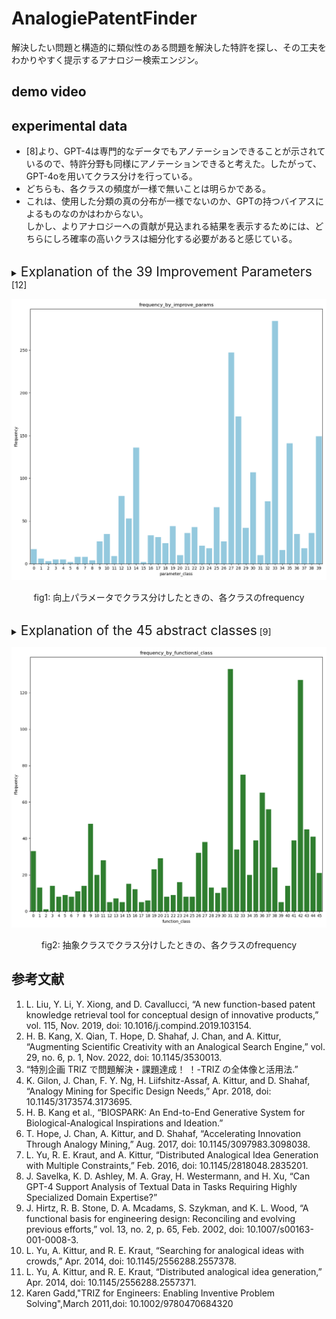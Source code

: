 # AnalogiePatentFinder
解決したい問題と構造的に類似性のある問題を解決した特許を探し、その工夫をわかりやすく提示するアナロジー検索エンジン。

## demo video


## experimental data
- [8]より、GPT-4は専門的なデータでもアノテーションできることが示されているので、特許分野も同様にアノテーションできると考えた。したがって、GPT-4oを用いてクラス分けを行っている。
- どちらも、各クラスの頻度が一様で無いことは明らかである。
- これは、使用した分類の真の分布が一様でないのか、GPTの持つバイアスによるものなのかはわからない。  
しかし、よりアナロジーへの貢献が見込まれる結果を表示するためには、どちらにしろ確率の高いクラスは細分化する必要があると感じている。
<br></br>

<details>
<summary><span style="font-size: 1.5em;">Explanation of the 39 Improvement Parameters</span> [12]</summary>

A. Moving objects  
Objects which can easily change position in space, either on theirown, or as a result of external forces.Vehicles and objectsdesigned to be portable are the basic members of this class.  
B. Stationary objects  
Objects which do not change position in space, either on theirown, or as a result of external forces.Consider the conditionsunder which the object is being used.

1. Weight of moving object  
The mass of the object, in a gravitational ﬁeld. The force that the body exerts on its support or suspension.
2. Weight of stationary object  
The mass of the object, in a gravitational ﬁeld. The force that the body exerts on its support or suspension, or on the surface on which it rests.
3. Length of moving object  
Any one linear dimension, not necessarily the longest, is considered a length.
4. Length of stationary object  
Any one linear dimension, not necessarily the longest, is considered a length.
5. Area of moving object  
A geometrical characteristic described by the part of a plane enclosed by a line. The part of a surface occupied by the object. OR the square measure of the surface, either internal or external, of an object.
6. Area of stationary object  
A geometrical characteristic described by the part of a plane enclosed by a line. The part of a surface occupied by the object. OR the square measure of the surface, either internal or external, of an object.
7. Volume of moving object  
The cubic measure of space occupied by the object. Length x width x height for a rectangular object, height x area for a cylinder, etc.
8. Volume of stationary object  
The cubic measure of space occupied by the object. Length x width x height for a rectangular object, height x area for a cylinder, etc.
9. Speed  
The velocity of an object; the rate of a process or action in time.
10. Force  
Force measures the interaction between systems. In Newtonian physics, force = mass x acceleration. In TRIZ, force is any interaction that is intended to change an object’s condition.
11. Stress or pressure  
Force per unit area. Also, tension.
12. Shape  
The external contours, appearance of a system.
13. Stability of the object’s composition  
The wholeness or integrity of the system; the relationship of the system’s constituent elements. Wear, chemical decomposition, and disassembly are all decreases in stability. Increasing entropy is decreasing stability.
14. Strength  
The extent to which the object is able to resist changing in response to force. Resistance to breaking.
15. Duration of action by a moving object  
The time that the object can perform the action. Service life. Mean time between failure is a measure of the duration of action. Also, durability.
16. Duration of action by a stationary object  
The time that the object can perform the action. Service life. Mean time between failure is a measure of the duration of action. Also, durability.
17. Temperature  
The thermal condition of the object or system. Loosely includes other thermal parameters, such as heat capacity, that affect the rate of change of temperature.
18. Illumination intensity  
Light ﬂux per unit area, also any other illumination characteristics of the system such as brightness, light quality, etc.
19. Use of energy by moving object  
The measure of the object’s capacity for doing work. In classical mechanics, Energy is the product of force x distance. This includes the use of energy provided by the super-system (such as electrical energy or heat). Energy required to do a particular job.
20. Use of energy by stationary object  
The measure of the object’s capacity for doing work. In classical mechanics, Energy is the product of force x distance. This includes the use of energy provided by the super-system (such as electrical energy or heat). Energy required to do a particular job.
21. Power  
The time rate at which work is performed. The rate of use of energy.
22. Loss of Energy  
Use of energy that does not contribute to the job being done. See 19. Reducing the loss of energy sometimes requires different techniques from improving the use of energy, which is why this is a separate category.  
23. Loss of substance  
Partial or complete, permanent or temporary, loss of some of a system’s materials, substances, parts or subsystems.
24. Loss of Information  
Partial or complete, permanent or temporary, loss of data or access to data in or by a system. Frequently includes sensory data such as aroma, texture, etc.
25. Loss of Time  
Time is the duration of an activity. Improving the loss of time means reducing the time taken for the activity. ‘Cycle time reduction’ is a common term.
26. Quantity of substance/the matter  
The number or amount of a system’s materials, substances, parts or subsystems which might be changed fully or partially, permanently or temporarily.
27. Reliability  
A system’s ability to perform its intended functions in predictable ways and conditions.
28. Measurement accuracy  
The closeness of the measured value to the actual value of a property of a system. Reducing the error in a measurement increases the accuracy of the measurement.
29. Manufacturing precision  
The extent to which the actual characteristics of the system or object match the specified or required characteristics.
30. External harm affects the object  
Susceptibility of a system to externally generated (harmful) effects.
31. Object-generated harmful factors  
A harmful effect is one that reduces the efficiency or quality of the functioning of the object or system. These harmful effects are generated by the object or system, as part of its operation.
32. Ease of manufacture  
The degree of facility, comfort or effortlessness in manufacturing or fabricating the object/system.
33. Ease of operation  
Simplicity: The process is not easy if it requires a large number of people, large number of steps in the operation, needs special tools, etc. ‘Hard’ processes have low yield and ‘easy’ processes have high yield; they are easy to do right.
34. Ease of repair  
Quality characteristics such as convenience, comfort, simplicity, and time to repair faults, failures or defects in a system.
35. Adaptability or versatility  
The extent to which a system/object positively responds to external changes. Also, a system that can be used in multiple ways for under a variety of circumstances.
36. Device complexity  
The number and diversity of elements and element interrelationships within a system. The user may be an element of the system that increases the complexity. The difficulty of mastering the system is a measure of its complexity.
37. Difficulty of detecting and measuring  
Measuring or monitoring systems that are complex, costly, require much time and labor to set up and use, or that have complex relationships between components or components that interfere with each other all demonstrate ‘difficulty of detecting and measuring.’ Increasing cost of measuring to a satisfactory error is also a sign of increased difficulty of measuring.
38. Extent of automation  
The extent to which a system or object performs its functions without human interface. The lowest level of automation is the use of a manually operated tool. For intermediate levels, humans program the tool, observe its operation, and interrupt or re-program as needed. For the highest level, the machine senses the operation needed, programs itself and monitors its own operations.
39. Productivity  
The number of functions or operations performed by a system per unit time. The time for a unit function or operation. The output per unit time, or the cost per unit output.
</details>

![frequency_by_parameter](release_data/exp_data/parameter_class_frequency_fig.png)

<p style="text-align: center;">fig1: 向上パラメータでクラス分けしたときの、各クラスのfrequency
<br></br>

<details>
<summary><span style="font-size: 1.5em;">Explanation of the 45 abstract classes</span> [9]</summary>

A. Branch
To cause a flow (material, energy, signal) to no longer be joined or mixed.

1. Separate  
 To isolate a flow (material, energy, signal) into distinct components.
 The separated components are distinct from the flow before separation, as well as each other.
 Example: A glass prism separates light into different wavelength components to produce a rainbow.

2. Divide  
 To separate a flow.
 Example: A vending machine divides the solid form of coins into appropriate denominations.

3. Extract  
 To draw, or forcibly pull out, a flow.
 Example: A vacuum cleaner extracts debris from the imported mixture and exports clean air to the environment.

4. Remove  
 To take away a part of a flow from its prefixed place.
 Example: A sander removes small pieces of the wood surface to smooth the wood.

5. Distribute  
 To cause a flow (material, energy, signal) to break up.
 The individual bits are similar to each other and the undistributed flow.
 Example: An atomizer distributes (or sprays) hair-styling liquids over the head to hold the hair in the desired style.

B. Channel
To cause a flow (material, energy, signal) to move from one location to another location.

6. Import  
 To bring in a flow (material, energy, signal) from outside the system boundary.
 Example: A physical opening at the top of a blender pitcher imports a solid (food) into the system. Also, a handle on the blender pitcher imports a human hand.

7. Export  
 To send a flow (material, energy, signal) outside the system boundary.
 Example: Pouring blended food out of a standard blender pitcher exports liquid from the system. The opening at the top of the blender is a solution to the export sub-function.

8. Transfer  
 To shift, or convey, a flow (material, energy, signal) from one place to another.

9. Transport  
 To move a material from one place to another.
 Example: A coffee maker transports liquid (water) from its reservoir through its heating chamber and then to the filter basket.

10. Transmit  
 To move energy from one place to another.
 Example: In a hand-held power sander, the housing of the sander transmits human force to the object being sanded.

11. Guide  
 To direct the course of a flow (material, energy, signal) along a specific path.
 Example: A domestic HVAC system guides gas (air) around the house to the correct locations via a set of ducts.

12. Translate  
 To fix the movement of a flow by a device into one linear direction.
 Example: In an assembly line, a conveyor belt translates partially completed products from one assembly station to another.

13. Rotate  
 To fix the movement of a flow by a device around one axis.
 Example: A computer disk drive rotates the magnetic disks around an axis so that the head can read data.

14. Allow degree of freedom (DOF)  
 To control the movement of a flow by a force external to the device into one or more directions.
 Example: To provide easy trunk access and close appropriately, trunk lids need to move along a specific degree of freedom. A four-bar linkage allows a rotational DOF for the trunk lid.

C. Connect
To bring two or more flows (material, energy, signal) together.

15. Couple  
 To join or bring together flows (material, energy, signal) such that the members are still distinguishable from each other.
 Example: A standard pencil couples an eraser and a writing shaft. The coupling is performed using a metal sleeve that is crimped to the eraser and the shaft.

16. Join  
 To couple flows together in a predetermined manner.
 Example: A ratchet joins a socket on its square shaft interface.

17. Link  
 To couple flows together by means of an intermediary flow.
 Example: A turnbuckle links two ends of a steering cable together.

18. Mix  
 To combine two flows (material, energy, signal) into a single, uniform homogeneous mass.
 Example: A shaker mixes a paint base and its dyes to form a homogeneous liquid.

D. Control magnitude
To alter or govern the size or amplitude of a flow (material, energy, signal).

19. Actuate  
 To commence the flow of energy, signal, or material in response to an imported control signal.
 Example: A circuit switch actuates the flow of electrical energy and turns on a light bulb.

20. Regulate  
 To adjust the flow of energy, signal, or material in response to a control signal, such as a characteristic of a flow.
 Example: Turning the valves regulates the flow rate of the liquid flowing from a faucet.

21. Increase  
 To enlarge a flow in response to a control signal.
 Example: Opening the valve of a faucet further increases the flow of water.

22. Decrease  
 To reduce a flow in response to a control signal.
 Example: Closing the valve further decreases the flow of propane to the gas grill.

23. Change  
 To adjust the flow of energy, signal, or material in a predetermined and fixed manner.
 Example: In a hand-held drill, a variable resistor changes the electrical energy flow to the motor, thus changing the speed at which the drill turns.

24. Increment  
 To enlarge a flow in a predetermined and fixed manner.
 Example: A magnifying glass increments the visual signal (i.e., the print) from a paper document.

25. Decrement  
 To reduce a flow in a predetermined and fixed manner.
 Example: The gear train of a power screwdriver decrements the flow of rotational energy.

26. Shape  
 To mold or form a flow.
 Example: In the auto industry, large presses shape sheet metal into contoured surfaces that become fenders, hoods, and trunks.

27. Condition  
 To render a flow appropriate for the desired use.
 Example: To prevent damage to electrical equipment, a surge protector conditions electrical energy by excluding spikes and noise (usually through capacitors) from the energy path.

28. Stop  
 To cease, or prevent, the transfer of a flow (material, energy, signal).
 Example: A reflective coating on a window stops the transmission of UV radiation through a window.

29. Prevent  
 To keep a flow from happening.
 Example: A submerged gate on a dam wall prevents water from flowing to the other side.

30. Inhibit  
 To significantly restrain a flow, though a portion of the flow continues to be transferred.
 Example: The structures of space vehicles inhibit the flow of radiation to protect crew and cargo.

E. Convert
To change from one form of a flow (material, energy, signal) to another.
For completeness, any type of flow conversion is valid. In practice, conversions such as converting electricity to torque will be more common than converting solid to optical energy.
Example: An electrical motor converts electricity to rotational energy.

31. Transformation  
 To convert a flow (material, energy, signal) from one form to another.
 Example: An electrical motor transforms electrical energy into rotational energy.

F. Provision
To accumulate or provide a material or energy flow.

32. Store  
 To accumulate a flow.
 Example: A DC electrical battery stores the energy in a flashlight.

33. Contain  
 To keep a flow within limits.
 Example: A vacuum bag contains debris vacuumed from a house.

34. Collect  
 To bring a flow together into one place.
 Example: Solar panels collect UV sun rays to power small mechanisms.

35. Supply  
 To provide a flow from storage.
 Example: In a flashlight, the battery supplies energy to the bulb.

G. Signal
To provide information on a material, energy, or signal flow as an output signal flow.
The information providing flow passes through the function unchanged.

36. Sense  
 To perceive, or become aware, of a flow.
 Example: An audiocassette machine senses if the end of the tape has been reached.

37. Detect  
 To discover information about a flow.
 Example: A gauge on the top of a gas cylinder detects proper pressure ranges.

38. Measure  
 To determine the magnitude of a flow.
 Example: An analog thermostat measures temperature through a bimetallic strip.

39. Indicate  
 To make something known to the user about a flow.
 Example: A small window in the water container of a coffee maker indicates the level of water in the machine.

40. Track  
 To observe and record data from a flow.
 Example: By tracking the performance of batteries, the low efficiency point can be determined.

41. Display  
 To reveal something about a flow to the mind or eye.
 Example: The xyz-coordinate display on a vertical milling machine displays the precise location of the cutting tool.

42. Process  
 To submit information to a particular treatment or method having a set number of operations or steps.
 Example: A computer processes a login request signal before allowing a user access to its facilities.

H. Support
To firmly fix a material into a defined location, or secure an energy or signal into a specific course.

43. Stabilize  
 To prevent a flow from changing course or location.
 Example: On a typical canister vacuum, the center of gravity is placed at a low elevation to stabilize the vacuum when it is pulled by the hose.

44. Secure  
 To firmly fix a flow path.
 Example: On a bicycling glove, a Velcro strap secures the human hand in the correct place.

45. Position  
 To place a flow (material, energy, signal) into a specific location or orientation.
 Example: The coin slot on a soda machine positions the coin to begin the coin evaluation and transportation procedure.
</details>

![frequency_by_function_class](release_data/exp_data/function_class_frequency_fig.png)

<p style="text-align: center;">fig2: 抽象クラスでクラス分けしたときの、各クラスのfrequency

## 参考文献
1. L. Liu, Y. Li, Y. Xiong, and D. Cavallucci, “A new function-based patent knowledge retrieval tool for conceptual design of innovative products,” vol. 115, Nov. 2019, doi: 10.1016/j.compind.2019.103154.
2. H. B. Kang, X. Qian, T. Hope, D. Shahaf, J. Chan, and A. Kittur, “Augmenting Scientific Creativity with an Analogical Search Engine,” vol. 29, no. 6, p. 1, Nov. 2022, doi: 10.1145/3530013.
3. “特別企画 TRIZ で問題解決・課題達成！ ！-TRIZ の全体像と活用法.”
4. K. Gilon, J. Chan, F. Y. Ng, H. Liifshitz-Assaf, A. Kittur, and D. Shahaf, “Analogy Mining for Specific Design Needs,” Apr. 2018, doi: 10.1145/3173574.3173695.
5. H. B. Kang et al., “BIOSPARK: An End-to-End Generative System for Biological-Analogical Inspirations and Ideation.”
6. T. Hope, J. Chan, A. Kittur, and D. Shahaf, “Accelerating Innovation Through Analogy Mining,” Aug. 2017, doi: 10.1145/3097983.3098038.
7. L. Yu, R. E. Kraut, and A. Kittur, “Distributed Analogical Idea Generation with Multiple Constraints,” Feb. 2016, doi: 10.1145/2818048.2835201.
8. J. Savelka, K. D. Ashley, M. A. Gray, H. Westermann, and H. Xu, “Can GPT-4 Support Analysis of Textual Data in Tasks Requiring Highly Specialized Domain Expertise?”
9. J. Hirtz, R. B. Stone, D. A. Mcadams, S. Szykman, and K. L. Wood, “A functional basis for engineering design: Reconciling and evolving previous efforts,” vol. 13, no. 2, p. 65, Feb. 2002, doi: 10.1007/s00163-001-0008-3.
10. L. Yu, A. Kittur, and R. E. Kraut, “Searching for analogical ideas with crowds,” Apr. 2014, doi: 10.1145/2556288.2557378.
11. L. Yu, A. Kittur, and R. E. Kraut, “Distributed analogical idea generation,” Apr. 2014, doi: 10.1145/2556288.2557371.
12. Karen Gadd,"TRIZ for Engineers: Enabling Inventive Problem Solving",March 2011,doi: 10.1002/9780470684320
